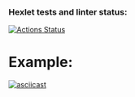 ### Hexlet tests and linter status:
[![Actions Status](https://github.com/remortalite/python-project-50/actions/workflows/hexlet-check.yml/badge.svg)](https://github.com/remortalite/python-project-50/actions)


# Example:

[![asciicast](https://asciinema.org/a/3OrzAEgTfaqK6fW4uTEUHZ4kD.svg)](https://asciinema.org/a/3OrzAEgTfaqK6fW4uTEUHZ4kD)